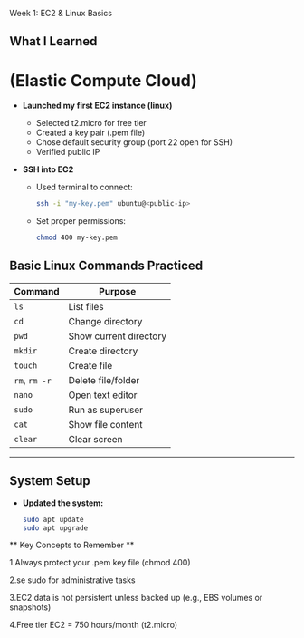 Week 1: EC2 & Linux Basics

## What I Learned

# (Elastic Compute Cloud)

- **Launched my first EC2 instance (linux)**
  - Selected t2.micro for free tier
  - Created a key pair (.pem file)
  - Chose default security group (port 22 open for SSH)
  - Verified public IP

- **SSH into EC2**
  - Used terminal to connect:
    ```bash
    ssh -i "my-key.pem" ubuntu@<public-ip>
    ```
  - Set proper permissions:
    ```bash
    chmod 400 my-key.pem
    ```

## Basic Linux Commands Practiced

| Command | Purpose |
|--------|---------|
| `ls` | List files |
| `cd` | Change directory |
| `pwd` | Show current directory |
| `mkdir` | Create directory |
| `touch` | Create file |
| `rm`, `rm -r` | Delete file/folder |
| `nano` | Open text editor |
| `sudo` | Run as superuser |
| `cat` | Show file content |
| `clear` | Clear screen |

---

##  System Setup

- **Updated the system:**
  ```bash
  sudo apt update
  sudo apt upgrade

 ** Key Concepts to Remember **

1.Always protect your .pem key file (chmod 400)

2.se sudo for administrative tasks

3.EC2 data is not persistent unless backed up (e.g., EBS volumes or snapshots)

4.Free tier EC2 = 750 hours/month (t2.micro)
